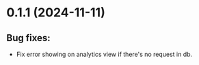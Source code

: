 # 0.1.1 (2024-11-11)

## Bug fixes:

* Fix error showing on analytics view if there's no request in db.
